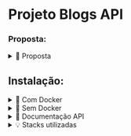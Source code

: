 
# Projeto Blogs API

###  Proposta: 


<details>
<summary>📝 Proposta</summary>
Neste projeto, desenvolvi uma API e um banco de dados para a produção de conteúdo em um blog. Utilizei Node.js e o ORM Sequelize para realizar operações de CRUD nos posts. </br> 

Os endpoints foram conectados ao banco de dados, seguindo os princípios do REST. Para criar um post, é necessário ter um usuário autenticado com JWT. A autenticação é feita por meio de tokens, que são validados nas requisições que exigem autenticação. </br>

Além disso, utilizei categorias para classificar os posts, estabelecendo assim uma relação entre posts e categorias, e vice-versa.
</details>

## Instalação:

<details>
  <summary>🐳 Com Docker</summary>

Clone este repositório:
```bash
git clone git@github.com:vitor-nogueira-dev/blogs-api.git
```

Entre no diretório e instale as dependências:

```bash
cd blogs-api
npm install
```

Rode os serviços `node` e `db` com o comando `docker-compose up -d --build`

* Lembre-se de parar o mysql se estiver usando localmente na porta padrão (3306), ou adapte, caso queria fazer uso da aplicação em containers;

* Esses serviços irão inicializar um container chamado `blogs_api` e outro chamado `blogs_api_db`;
  
* A partir daqui você pode rodar o container `blogs_api` via CLI ou abri-lo no VS Code.

* Use o comando `docker exec -it blogs_api bash`, ou para acessar o container e executar lá:

* Ele te dará acesso ao terminal interativo do container criado pelo compose, que está rodando em segundo plano.

* Instale as dependências [Caso existam] com `npm install` dentro do container store_manager

⚠️ Atenção: Caso opte por utilizar o Docker, TODOS os comandos disponíveis no `package.json` (`npm start, npm test, npm run dev`, ...) devem ser executados DENTRO do container, ou seja, no terminal que aparece após a execução do comando `docker exec` citado acima.

⚠️ Atenção: Não rode o comando `npm audit fix`! Ele atualiza várias dependências do projeto, e essa atualização gera conflitos com o avaliador.

⚠️ Atenção: Se você se deparar com o erro `EADDRINUSE`, quer dizer que sua aplicação já esta utilizando a `porta 3001`, seja com outro processo do Node.js (que você pode parar com o comando `killall node`) ou algum container! Neste caso você pode parar o container com o comando `docker stop <nome-do-container>`.

✨ Dica: Antes de iniciar qualquer coisa, observe os containers que estão em execução em sua máquina. Para ver os containers em execução basta usar o comando `docker container ls`, caso queira parar o container basta usar o comando `docker stop <nome-do-container>` e se quiser parar e excluir os containers, basta executar o comando `docker-compose down`
</details>

<details>
<summary>🐳 Sem Docker</summary>

Instale as dependências [Caso existam] com `npm install`

⚠️ Atenção Não rode o comando `npm audit fix`! Ele atualiza várias dependências do projeto, e essa atualização gera conflitos com o avaliador.

⚠️ Atenção A versão do `Node.js` e `NPM` a ser utilizada é `"node": ">=16.0.0"` e `"npm": ">=7.0.0"`, como descrito na chave `engines` no arquivo `package.json`. Idealmente deve-se utilizar o Node.js na versão `16.14`, a versão na qual este projeto foi testado.

Crie um arquivo `.env` na raiz do projeto seguindo o padrão do arquivo `env.example` e o modifique de acordo com a necessidade.

Coloque `env $(cat .env)` antes de qualquer comando que for executar, por exemplo:

```bash
env $(cat .env) npm run dev
```
</details>

<details>
<summary>📄 Documentação API</summary>

| Método | Endpoint            | Descrição                                           | Requisitos de Autenticação |
|--------|---------------------|-----------------------------------------------------|----------------------------|
| POST   | /login              | Realiza o login do usuário                          | N/A                        |
| POST   | /user               | Adiciona um novo usuário                            | N/A                        |
| GET    | /user               | Retorna todos os usuários                           | Token de autenticação      |
| GET    | /user/:id           | Retorna um usuário específico                       | Token de autenticação      |
| POST   | /categories         | Adiciona uma nova categoria                         | Token de autenticação      |
| GET    | /categories         | Retorna todas as categorias                          | Token de autenticação      |
| POST   | /post               | Adiciona um novo post e vincula às categorias        | Token de autenticação      |
| GET    | /post               | Retorna todos os posts                               | Token de autenticação      |
| GET    | /post/:id           | Retorna um post específico                          | Token de autenticação      |
| PUT    | /post/:id           | Atualiza um post existente                           | Token de autenticação      |
| DELETE | /post/:id           | Deleta um post existente                             | Token de autenticação      |
| DELETE | /user/me            | Deleta o usuário logado                              | Token de autenticação      |
| GET    | /post/search?q=term| Retorna os posts que correspondem ao termo de busca  | Token de autenticação      |



</details>


<details>
  <summary>💡 Stacks utilizadas</summary>

  Linguagem de programação: ![JavaScript](https://img.shields.io/badge/JavaScript-323330?style=for-the-badge&logo=javascript&logoColor=F7DF1E)&nbsp; </br>
  Framework de desenvolvimento: ![Express](https://img.shields.io/badge/Express.js-404D59?style=for-the-badge)&nbsp; </br>
  Banco de dados: ![MySQL](https://img.shields.io/badge/MySQL-00000F?style=for-the-badge&logo=mysql&logoColor=white)&nbsp; </br>
  ORM (Object-Relational Mapping): ![Sequelize](https://img.shields.io/badge/Sequelize-323330?style=for-the-badge&logo=sequelize&logoColor=white)&nbsp; </br>
  Ferramenta de análise de código estática: ![ESLint](https://img.shields.io/badge/ESLint-00000F?style=for-the-badge&logo=eslint&logoColor=white)&nbsp; </br>
  Ferramenta de formatação de código: ![Prettier](https://img.shields.io/badge/Prettier-00000F?style=for-the-badge&logo=prettier&logoColor=white)&nbsp; </br>
</details>



